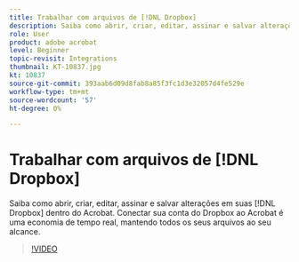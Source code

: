 ```yaml
---
title: Trabalhar com arquivos de [!DNL Dropbox]
description: Saiba como abrir, criar, editar, assinar e salvar alterações em suas [!DNL Dropbox] arquivos de dentro do Acrobat
role: User
product: adobe acrobat
level: Beginner
topic-revisit: Integrations
thumbnail: KT-10837.jpg
kt: 10837
source-git-commit: 393aab6d09d8fab8a85f3fc1d3e32057d4fe529e
workflow-type: tm+mt
source-wordcount: '57'
ht-degree: 0%

---
```


# Trabalhar com arquivos de [!DNL Dropbox]

Saiba como abrir, criar, editar, assinar e salvar alterações em suas [!DNL Dropbox] dentro do Acrobat. Conectar sua conta do Dropbox ao Acrobat é uma economia de tempo real, mantendo todos os seus arquivos ao seu alcance.

>[!VIDEO](https://video.tv.adobe.com/v/3409411?hidetitle=true)
